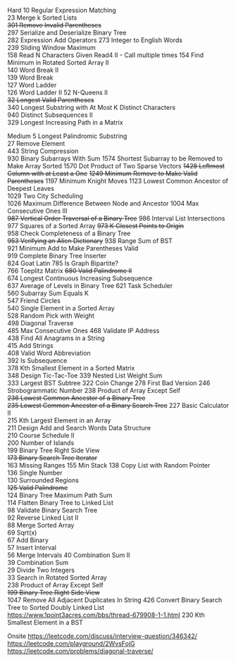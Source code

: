 Hard
10        Regular Expression Matching   
23        Merge k Sorted Lists   
~~301        Remove Invalid Parentheses~~  
297        Serialize and Deserialize Binary Tree  
282        Expression Add Operators
273        Integer to English Words   
239        Sliding Window Maximum   
158        Read N Characters Given Read4 II - Call multiple times
154        Find Minimum in Rotated Sorted Array II   
140        Word Break II   
139        Word Break   
127        Word Ladder   
126        Word Ladder II
52        N-Queens II   
~~32        Longest Valid Parentheses~~   
340        Longest Substring with At Most K Distinct Characters   
940        Distinct Subsequences II   
329        Longest Increasing Path in a Matrix   

Medium
5        Longest Palindromic Substring   
27        Remove Element   
443        String Compression  
930        Binary Subarrays With Sum
1574        Shortest Subarray to be Removed to Make Array Sorted
1570        Dot Product of Two Sparse Vectors
~~1428        Leftmost Column with at Least a One~~
~~1249        Minimum Remove to Make Valid Parentheses~~
1197        Minimum Knight Moves
1123        Lowest Common Ancestor of Deepest Leaves  
1029        Two City Scheduling   
1026        Maximum Difference Between Node and Ancestor
1004        Max Consecutive Ones III  
~~987        Vertical Order Traversal of a Binary Tree~~
986        Interval List Intersections
977        Squares of a Sorted Array
~~973        K Closest Points to Origin~~   
958        Check Completeness of a Binary Tree  
~~953        Verifying an Alien Dictionary~~
938        Range Sum of BST   
921        Minimum Add to Make Parentheses Valid   
919        Complete Binary Tree Inserter   
824        Goat Latin
785        Is Graph Bipartite?   
766        Toeplitz Matrix
~~680        Valid Palindrome II~~   
674        Longest Continuous Increasing Subsequence  
637        Average of Levels in Binary Tree
621        Task Scheduler   
560        Subarray Sum Equals K   
547        Friend Circles   
540        Single Element in a Sorted Array   
528        Random Pick with Weight   
498        Diagonal Traverse   
485        Max Consecutive Ones
468        Validate IP Address   
438        Find All Anagrams in a String   
415        Add Strings   
408        Valid Word Abbreviation   
392        Is Subsequence   
378        Kth Smallest Element in a Sorted Matrix   
348        Design Tic-Tac-Toe
339        Nested List Weight Sum  
333        Largest BST Subtree
322        Coin Change
278        First Bad Version
246        Strobogrammatic Number
238        Product of Array Except Self   
~~236        Lowest Common Ancestor of a Binary Tree~~   
~~235        Lowest Common Ancestor of a Binary Search Tree~~
227        Basic Calculator II   
215        Kth Largest Element in an Array   
211        Design Add and Search Words Data Structure  
210        Course Schedule II   
200        Number of Islands   
199        Binary Tree Right Side View   
~~173        Binary Search Tree Iterator~~   
163        Missing Ranges
155        Min Stack
138        Copy List with Random Pointer   
136        Single Number   
130        Surrounded Regions   
~~125        Valid Palindrome~~   
124        Binary Tree Maximum Path Sum   
114        Flatten Binary Tree to Linked List   
98        Validate Binary Search Tree   
92        Reverse Linked List II   
88        Merge Sorted Array   
69        Sqrt(x)   
67        Add Binary   
57        Insert Interval  
56        Merge Intervals
40        Combination Sum II   
39        Combination Sum   
29        Divide Two Integers   
33        Search in Rotated Sorted Array   
238        Product of Array Except Self   
~~199        Binary Tree Right Side View~~   
1047        Remove All Adjacent Duplicates In String
426        Convert Binary Search Tree to Sorted Doubly Linked List   
https://www.1point3acres.com/bbs/thread-679908-1-1.html
230        Kth Smallest Element in a BST   


Onsite
https://leetcode.com/discuss/interview-question/346342/
https://leetcode.com/playground/2WvsFojG
https://leetcode.com/problems/diagonal-traverse/
<!--stackedit_data:
eyJoaXN0b3J5IjpbLTExODQwODUyMzgsMjAyMzEwMTIyLDE4NT
M4OTMyNTldfQ==
-->